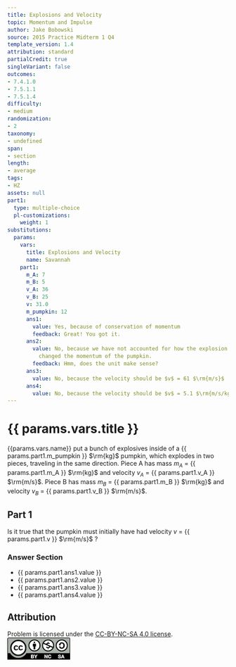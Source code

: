 ```yaml
---
title: Explosions and Velocity
topic: Momentum and Impulse
author: Jake Bobowski
source: 2015 Practice Midterm 1 Q4
template_version: 1.4
attribution: standard
partialCredit: true
singleVariant: false
outcomes:
- 7.4.1.0
- 7.5.1.1
- 7.5.1.4
difficulty:
- medium
randomization:
- 2
taxonomy:
- undefined
span:
- section
length:
- average
tags:
- HZ
assets: null
part1:
  type: multiple-choice
  pl-customizations:
    weight: 1
substitutions:
  params:
    vars:
      title: Explosions and Velocity
      name: Savannah
    part1:
      m_A: 7
      m_B: 5
      v_A: 36
      v_B: 25
      v: 31.0
      m_pumpkin: 12
      ans1:
        value: Yes, because of conservation of momentum
        feedback: Great! You got it.
      ans2:
        value: No, because we have not accounted for how the explosion might have
          changed the momentum of the pumpkin.
        feedback: Hmm, does the unit make sense?
      ans3:
        value: No, because the velocity should be $v$ = 61 $\rm{m/s}$
      ans4:
        value: No, because the velocity should be $v$ = 5.1 $\rm{m/s/kg}$
---
```

# {{ params.vars.title }}
{{params.vars.name}} put a bunch of explosives inside of a {{ params.part1.m_pumpkin }} $\rm{kg}$ pumpkin, which explodes in two pieces, traveling in the same direction.
Piece A has mass $m_A$ = {{ params.part1.m_A }} $\rm{kg}$ and velocity $v_A$ = {{ params.part1.v_A }} $\rm{m/s}$.
Piece B has mass $m_B$ = {{ params.part1.m_B }} $\rm{kg}$ and velocity $v_B$ = {{ params.part1.v_B }} $\rm{m/s}$.

## Part 1

Is it true that the pumpkin must initially have had velocity $v$ = {{ params.part1.v }} $\rm{m/s}$ ?

### Answer Section

- {{ params.part1.ans1.value }}
- {{ params.part1.ans2.value }}
- {{ params.part1.ans3.value }}
- {{ params.part1.ans4.value }}

## Attribution

Problem is licensed under the [CC-BY-NC-SA 4.0 license](https://creativecommons.org/licenses/by-nc-sa/4.0/).<br> ![The Creative Commons 4.0 license requiring attribution-BY, non-commercial-NC, and share-alike-SA license.](https://raw.githubusercontent.com/firasm/bits/master/by-nc-sa.png)